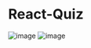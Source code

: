 # React-Quiz
![image](https://github.com/vlantonakos/React-Quiz/assets/107072477/7b2c5983-fe58-469c-9ea0-6c2c4e0c7e00)
![image](https://github.com/vlantonakos/React-Quiz/assets/107072477/bc40361a-1e46-4593-a56d-fc6745a052c8)

